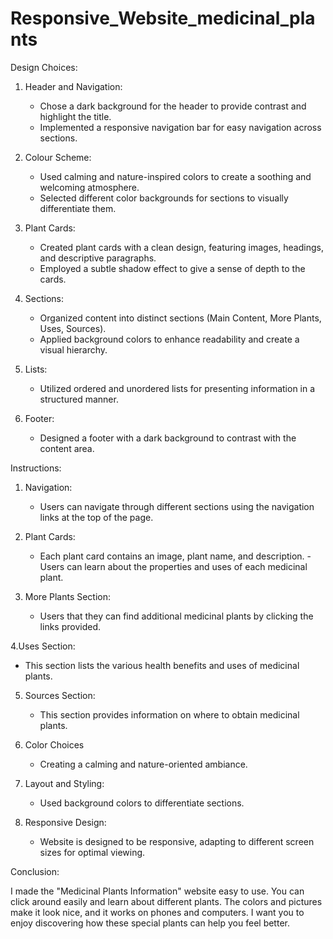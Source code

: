 # Responsive_Website_medicinal_plants

Design Choices:

1. Header and Navigation:
   - Chose a dark background for the header to provide contrast and highlight the title.
   - Implemented a responsive navigation bar for easy navigation across sections.

2. Colour Scheme:
   - Used calming and nature-inspired colors to create a soothing and welcoming atmosphere.
   - Selected different color backgrounds for sections to visually differentiate them.

3. Plant Cards:
   - Created plant cards with a clean design, featuring images, headings, and descriptive paragraphs.
   - Employed a subtle shadow effect to give a sense of depth to the cards.

4. Sections:
   - Organized content into distinct sections (Main Content, More Plants, Uses, Sources).
   - Applied background colors to enhance readability and create a visual hierarchy.

5. Lists:
   - Utilized ordered and unordered lists for presenting information in a structured manner.

6. Footer:
   - Designed a footer with a dark background to contrast with the content area.

Instructions:

1. Navigation:
   - Users can navigate through different sections using the navigation links at the top of the page.

2. Plant Cards:
   - Each plant card contains an image, plant name, and description.
   -Users can learn about the properties and uses of each medicinal plant.

3. More Plants Section:
   - Users that they can find additional medicinal plants by clicking the links provided.

 4.Uses Section:
   - This section lists the various health benefits and uses of medicinal plants.

5. Sources Section:
   - This section provides information on where to obtain medicinal plants.

6. Color Choices
   - Creating a calming and nature-oriented ambiance.

7. Layout and Styling:
   - Used background colors to differentiate sections.

8. Responsive Design:
   - Website is designed to be responsive, adapting to different screen sizes for optimal viewing.

Conclusion:

I made the "Medicinal Plants Information" website easy to use. You can click around easily and learn about different plants. The colors and pictures make it look nice, and it works on phones and computers. I want you to enjoy discovering how these special plants can help you feel better.
